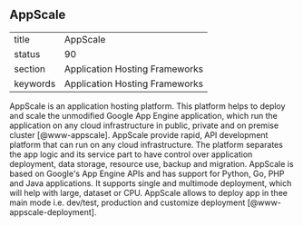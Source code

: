## AppScale


|          |                                |
| -------- | ------------------------------ |
| title    | AppScale                       | 
| status   | 90                             |
| section  | Application Hosting Frameworks |
| keywords | Application Hosting Frameworks |



AppScale is an application hosting platform. This platform helps to
deploy and scale the unmodified Google App Engine application, which
run the application on any cloud infrastructure in public, private and
on premise cluster [@www-appscale]. AppScale provide rapid, API
development platform that can run on any cloud infrastructure. The
platform separates the app logic and its service part to have control
over application deployment, data storage, resource use, backup and
migration.  AppScale is based on Google's App Engine APIs and has
support for Python, Go, PHP and Java applications. It supports single
and multimode deployment, which will help with large, dataset or
CPU. AppScale allows to deploy app in thee main mode i.e. dev/test,
production and customize deployment [@www-appscale-deployment].

